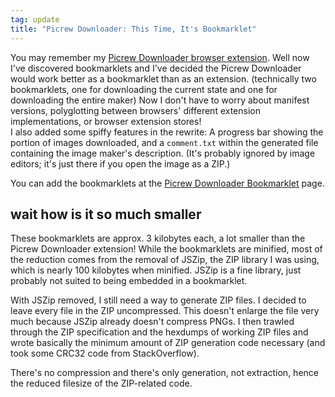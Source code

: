 ```yaml
---
tag: update
title: "Picrew Downloader: This Time, It's Bookmarklet"
---
```

You may remember my [Picrew Downloader browser extension](/2021/04/18/picrew-downloader).
Well now I've discovered bookmarklets and I've decided the Picrew Downloader would work better as a bookmarklet than as an extension. (technically two bookmarklets, one for downloading the current state and one for downloading the entire maker)
Now I don't have to worry about manifest versions, polyglotting between browsers' different extension implementations, or browser extension stores!  
I also added some spiffy features in the rewrite: A progress bar showing the portion of images downloaded, and a `comment.txt` within the generated file containing the image maker's description. (It's probably ignored by image editors; it's just there if you open the image as a ZIP.)

You can add the bookmarklets at the [Picrew Downloader Bookmarklet](/picrew-download-bookmarklet/) page.

## wait how is it so much smaller

These bookmarklets are approx. 3 kilobytes each, a lot smaller than the Picrew Downloader extension! While the bookmarklets are minified, most of the reduction comes from the removal of JSZip,
the ZIP library I was using, which is nearly 100 kilobytes when minified. JSZip is a fine library, just probably not suited to being embedded in a bookmarklet.

With JSZip removed, I still need a way to generate ZIP files. I decided to leave every file in the ZIP uncompressed. This doesn't enlarge the file very much because JSZip already doesn't compress PNGs.
I then trawled through the ZIP specification and the hexdumps of working ZIP files and wrote basically the minimum amount of ZIP generation code necessary (and took some CRC32 code from StackOverflow).

There's no compression and there's only generation, not extraction, hence the reduced filesize of the ZIP-related code.
